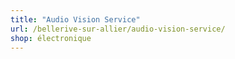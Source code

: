 ```yaml
---
title: "Audio Vision Service"
url: /bellerive-sur-allier/audio-vision-service/
shop: électronique
---
```

